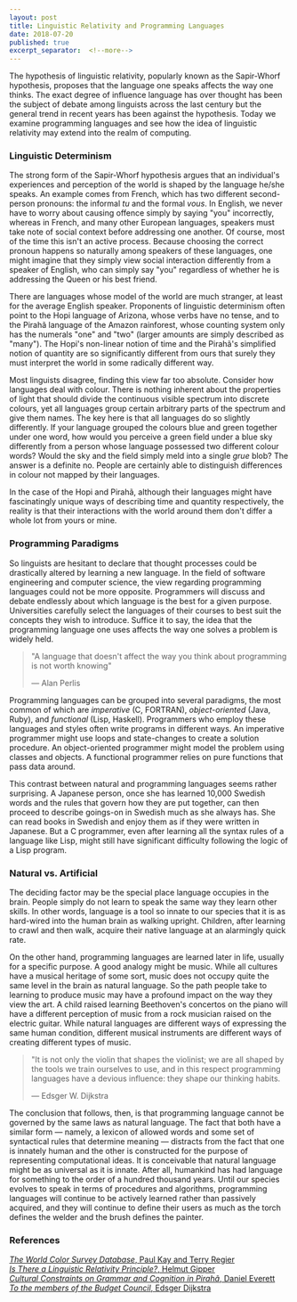 ```yaml
---
layout: post
title: Linguistic Relativity and Programming Languages
date: 2018-07-20
published: true
excerpt_separator:  <!--more-->
---
```

The hypothesis of linguistic relativity, popularly known as the Sapir-Whorf hypothesis, proposes that the language one speaks affects the way one thinks. The exact degree of influence language has over thought has been the subject of debate among linguists across the last century but the general trend in recent years has been against the hypothesis. Today we examine programming languages and see how the idea of linguistic relativity may extend into the realm of computing.  
<!--more-->
### Linguistic Determinism
The strong form of the Sapir-Whorf hypothesis argues that an individual's experiences and perception of the world is shaped by the language he/she speaks. An example comes from French, which has two different second-person pronouns: the informal _tu_ and the formal _vous_. In English, we never have to worry about causing offence simply by saying "you" incorrectly, whereas in French, and many other European languages, speakers must take note of social context before addressing one another. Of course, most of the time this isn't an active process. Because choosing the correct pronoun happens so naturally among speakers of these languages, one might imagine that they simply view social interaction differently from a speaker of English, who can simply say "you" regardless of whether he is addressing the Queen or his best friend.  

There are languages whose model of the world are much stranger, at least for the average English speaker. Proponents of linguistic determinism often point to the Hopi language of Arizona, whose verbs have no tense, and to the Pirahã language of the Amazon rainforest, whose counting system only has the numerals "one" and "two" (larger amounts are simply described as "many"). The Hopi's non-linear notion of time and the Pirahã's simplified notion of quantity are so significantly different from ours that surely they must interpret the world in some radically different way.

Most linguists disagree, finding this view far too absolute. Consider how languages deal with colour. There is nothing inherent about the properties of light that should divide the continuous visible spectrum into discrete colours, yet all languages group certain arbitrary parts of the spectrum and give them names. The key here is that all languages do so slightly differently. If your language grouped the colours blue and green together under one word, how would you perceive a green field under a blue sky differently from a person whose language possessed two different colour words? Would the sky and the field simply meld into a single _grue_ blob? The answer is a definite no. People are certainly able to distinguish differences in colour not mapped by their languages. 

In the case of the Hopi and Pirahã, although their languages might have fascinatingly unique ways of describing time and quantity respectively, the reality is that their interactions with the world around them don't differ a whole lot from yours or mine. 

### Programming Paradigms
So linguists are hesitant to declare that thought processes could be drastically altered by learning a new language. In the field of software engineering and computer science, the view regarding programming languages could not be more opposite. Programmers will discuss and debate endlessly about which language is the best for a given purpose. Universities carefully select the languages of their courses to best suit the concepts they wish to introduce. Suffice it to say, the idea that the programming language one uses affects the way one solves a problem is widely held.

> "A language that doesn't affect the way you think about programming is not worth knowing"
>
> &mdash; Alan Perlis

Programming languages can be grouped into several paradigms, the most common of which are _imperative_ (C, FORTRAN), _object-oriented_ (Java, Ruby), and _functional_ (Lisp, Haskell). Programmers who employ these languages and styles often write programs in different ways. An imperative programmer might use loops and state-changes to create a solution procedure. An object-oriented programmer might model the problem using classes and objects. A functional programmer relies on pure functions that pass data around. 

This contrast between natural and programming languages seems rather surprising. A Japanese person, once she has learned 10,000 Swedish words and the rules that govern how they are put together, can then proceed to describe goings-on in Swedish much as she always has. She can read books in Swedish and enjoy them as if they were written in Japanese. But a C programmer, even after learning all the syntax rules of a language like Lisp, might still have significant difficulty following the logic of a Lisp program. 

### Natural vs. Artificial
The deciding factor may be the special place language occupies in the brain. People simply do not learn to speak the same way they learn other skills. In other words, language is a tool so innate to our species that it is as hard-wired into the human brain as walking upright. Children, after learning to crawl and then walk, acquire their native language at an alarmingly quick rate. 

On the other hand, programming languages are learned later in life, usually for a specific purpose. A good analogy might be music. While all cultures have a musical heritage of some sort, music does not occupy quite the same level in the brain as natural language. So the path people take to learning to produce music may have a profound impact on the way they view the art. A child raised learning Beethoven's concertos on the piano will have a different perception of music from a rock musician raised on the electric guitar. While natural languages are different ways of expressing the same human condition, different musical instruments are different ways of creating different types of music.

> "It is not only the violin that shapes the violinist; we are all shaped by the tools we train ourselves to use, and in this respect programming languages have a devious influence: they shape our thinking habits.
>
> &mdash; Edsger W. Dijkstra

The conclusion that follows, then, is that programming language cannot be governed by the same laws as natural language. The fact that both have a similar form &mdash; namely, a lexicon of allowed words and some set of syntactical rules that determine meaning &mdash; distracts from the fact that one is innately human and the other is constructed for the purpose of representing computational ideas. It is conceivable that natural language might be as universal as it is innate. After all, humankind has had language for something to the order of a hundred thousand years. Until our species evolves to speak in terms of procedures and algorithms, programming languages will continue to be actively learned rather than passively acquired, and they will continue to define their users as much as the torch defines the welder and the brush defines the painter.

### References
[_The World Color Survey Database_, Paul Kay and Terry Regier](http://www1.icsi.berkeley.edu/~kay/claire7.pdf)  
[_Is There a Linguistic Relativity Principle?_, Helmut Gipper](https://www.iai.spk-berlin.de/fileadmin/dokumentenbibliothek/Indiana/Indiana_5/IND_05_Gipper.pdf)  
[_Cultural Constraints on Grammar and Cognition in Pirahã_, Daniel Everett](http://www1.icsi.berkeley.edu/~kay/Everett.CA.Piraha.pdf)  
[_To the members of the Budget Council_, Edsger Dijkstra](https://www.cs.utexas.edu/users/EWD/OtherDocs/To%20the%20Budget%20Council%20concerning%20Haskell.pdf)